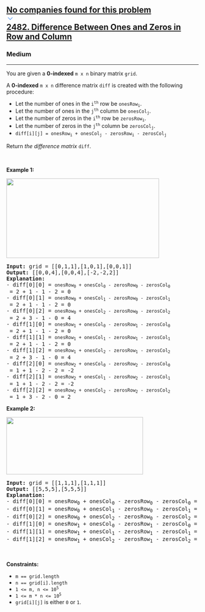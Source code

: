 <h2><a href="https://leetcode.com/problems/difference-between-ones-and-zeros-in-row-and-column/"><div id="big-omega-company-tags"><div id="big-omega-topbar"><div class="companyTagsContainer" style="overflow-x: scroll; flex-wrap: nowrap;"><div class="companyTagsContainer--tag">No companies found for this problem</div></div><div class="companyTagsContainer--chevron"><div><svg version="1.1" id="icon" xmlns="http://www.w3.org/2000/svg" xmlns:xlink="http://www.w3.org/1999/xlink" x="0px" y="0px" viewBox="0 0 32 32" fill="#4087F1" xml:space="preserve" style="width: 20px;"><polygon points="16,22 6,12 7.4,10.6 16,19.2 24.6,10.6 26,12 "></polygon><rect id="_x3C_Transparent_Rectangle_x3E_" class="st0" fill="none" width="32" height="32"></rect></svg></div></div></div></div>2482. Difference Between Ones and Zeros in Row and Column</a></h2><h3>Medium</h3><hr><div><p>You are given a <strong>0-indexed</strong> <code>m x n</code> binary matrix <code>grid</code>.</p>

<p>A <strong>0-indexed</strong> <code>m x n</code> difference matrix <code>diff</code> is created with the following procedure:</p>

<ul>
	<li>Let the number of ones in the <code>i<sup>th</sup></code> row be <code>onesRow<sub>i</sub></code>.</li>
	<li>Let the number of ones in the <code>j<sup>th</sup></code> column be <code>onesCol<sub>j</sub></code>.</li>
	<li>Let the number of zeros in the <code>i<sup>th</sup></code> row be <code>zerosRow<sub>i</sub></code>.</li>
	<li>Let the number of zeros in the <code>j<sup>th</sup></code> column be <code>zerosCol<sub>j</sub></code>.</li>
	<li><merlin-component id="merlin-code-summarizer" class="merlin-code-summarizer"></merlin-component><code>diff[i][j] = onesRow<sub>i</sub> + onesCol<sub>j</sub> - zerosRow<sub>i</sub> - zerosCol<sub>j</sub></code></li>
</ul>

<p>Return <em>the difference matrix </em><code>diff</code>.</p>

<p>&nbsp;</p>
<p><strong class="example">Example 1:</strong></p>
<img src="https://assets.leetcode.com/uploads/2022/11/06/image-20221106171729-5.png" style="width: 400px; height: 208px;">
<pre><strong>Input:</strong> grid = [[0,1,1],[1,0,1],[0,0,1]]
<strong>Output:</strong> [[0,0,4],[0,0,4],[-2,-2,2]]
<strong>Explanation:</strong>
- diff[0][0] = <merlin-component id="merlin-code-summarizer" class="merlin-code-summarizer"></merlin-component><code>onesRow<sub>0</sub> + onesCol<sub>0</sub> - zerosRow<sub>0</sub> - zerosCol<sub>0</sub></code> = 2 + 1 - 1 - 2 = 0 
- diff[0][1] = <merlin-component id="merlin-code-summarizer" class="merlin-code-summarizer"></merlin-component><code>onesRow<sub>0</sub> + onesCol<sub>1</sub> - zerosRow<sub>0</sub> - zerosCol<sub>1</sub></code> = 2 + 1 - 1 - 2 = 0 
- diff[0][2] = <merlin-component id="merlin-code-summarizer" class="merlin-code-summarizer"></merlin-component><code>onesRow<sub>0</sub> + onesCol<sub>2</sub> - zerosRow<sub>0</sub> - zerosCol<sub>2</sub></code> = 2 + 3 - 1 - 0 = 4 
- diff[1][0] = <merlin-component id="merlin-code-summarizer" class="merlin-code-summarizer"></merlin-component><code>onesRow<sub>1</sub> + onesCol<sub>0</sub> - zerosRow<sub>1</sub> - zerosCol<sub>0</sub></code> = 2 + 1 - 1 - 2 = 0 
- diff[1][1] = <merlin-component id="merlin-code-summarizer" class="merlin-code-summarizer"></merlin-component><code>onesRow<sub>1</sub> + onesCol<sub>1</sub> - zerosRow<sub>1</sub> - zerosCol<sub>1</sub></code> = 2 + 1 - 1 - 2 = 0 
- diff[1][2] = <merlin-component id="merlin-code-summarizer" class="merlin-code-summarizer"></merlin-component><code>onesRow<sub>1</sub> + onesCol<sub>2</sub> - zerosRow<sub>1</sub> - zerosCol<sub>2</sub></code> = 2 + 3 - 1 - 0 = 4 
- diff[2][0] = <merlin-component id="merlin-code-summarizer" class="merlin-code-summarizer"></merlin-component><code>onesRow<sub>2</sub> + onesCol<sub>0</sub> - zerosRow<sub>2</sub> - zerosCol<sub>0</sub></code> = 1 + 1 - 2 - 2 = -2
- diff[2][1] = <merlin-component id="merlin-code-summarizer" class="merlin-code-summarizer"></merlin-component><code>onesRow<sub>2</sub> + onesCol<sub>1</sub> - zerosRow<sub>2</sub> - zerosCol<sub>1</sub></code> = 1 + 1 - 2 - 2 = -2
- diff[2][2] = <merlin-component id="merlin-code-summarizer" class="merlin-code-summarizer"></merlin-component><code>onesRow<sub>2</sub> + onesCol<sub>2</sub> - zerosRow<sub>2</sub> - zerosCol<sub>2</sub></code> = 1 + 3 - 2 - 0 = 2
</pre>

<p><strong class="example">Example 2:</strong></p>
<img src="https://assets.leetcode.com/uploads/2022/11/06/image-20221106171747-6.png" style="width: 358px; height: 150px;">
<pre><strong>Input:</strong> grid = [[1,1,1],[1,1,1]]
<strong>Output:</strong> [[5,5,5],[5,5,5]]
<strong>Explanation:</strong>
- diff[0][0] = onesRow<sub>0</sub> + onesCol<sub>0</sub> - zerosRow<sub>0</sub> - zerosCol<sub>0</sub> = 3 + 2 - 0 - 0 = 5
- diff[0][1] = onesRow<sub>0</sub> + onesCol<sub>1</sub> - zerosRow<sub>0</sub> - zerosCol<sub>1</sub> = 3 + 2 - 0 - 0 = 5
- diff[0][2] = onesRow<sub>0</sub> + onesCol<sub>2</sub> - zerosRow<sub>0</sub> - zerosCol<sub>2</sub> = 3 + 2 - 0 - 0 = 5
- diff[1][0] = onesRow<sub>1</sub> + onesCol<sub>0</sub> - zerosRow<sub>1</sub> - zerosCol<sub>0</sub> = 3 + 2 - 0 - 0 = 5
- diff[1][1] = onesRow<sub>1</sub> + onesCol<sub>1</sub> - zerosRow<sub>1</sub> - zerosCol<sub>1</sub> = 3 + 2 - 0 - 0 = 5
- diff[1][2] = onesRow<sub>1</sub> + onesCol<sub>2</sub> - zerosRow<sub>1</sub> - zerosCol<sub>2</sub> = 3 + 2 - 0 - 0 = 5
</pre>

<p>&nbsp;</p>
<p><strong>Constraints:</strong></p>

<ul>
	<li><code>m == grid.length</code></li>
	<li><code>n == grid[i].length</code></li>
	<li><merlin-component id="merlin-code-summarizer" class="merlin-code-summarizer"></merlin-component><code>1 &lt;= m, n &lt;= 10<sup>5</sup></code></li>
	<li><merlin-component id="merlin-code-summarizer" class="merlin-code-summarizer"></merlin-component><code>1 &lt;= m * n &lt;= 10<sup>5</sup></code></li>
	<li><code>grid[i][j]</code> is either <code>0</code> or <code>1</code>.</li>
</ul>
</div>